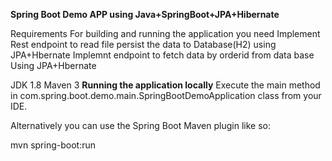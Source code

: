 **Spring Boot Demo APP using Java+SpringBoot+JPA+Hibernate**

Requirements
For building and running the application you need
Implement Rest endpoint to read file persist the data to Database(H2) using JPA+Hbernate
Implemnt endpoint to fetch data by orderid from data base Using JPA+Hbernate

JDK 1.8
Maven 3
**Running the application locally**
Execute the main method in com.spring.boot.demo.main.SpringBootDemoApplication class from your IDE.

Alternatively you can use the Spring Boot Maven plugin like so:

mvn spring-boot:run
